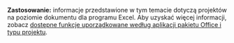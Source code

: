   **Zastosowanie:** informacje przedstawione w tym temacie dotyczą projektów na poziomie dokumentu dla programu Excel. Aby uzyskać więcej informacji, zobacz [dostępne funkcje uporządkowane według aplikacji pakietu Office i typu projektu](../../vsto/features-available-by-office-application-and-project-type.md).

  